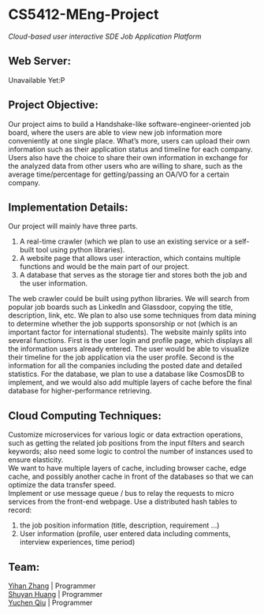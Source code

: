 # CS5412-MEng-Project
_Cloud-based user interactive SDE Job Application Platform_

## Web Server:

  Unavailable Yet:P

## Project Objective:

  Our project aims to build a Handshake-like software-engineer-oriented job board, where the users are able to view new job information more conveniently at one single place. What’s more, users can upload their own information such as their application status and timeline for each company. Users also have the choice to share their own information in exchange for the analyzed data from other users who are willing to share, such as the average time/percentage for getting/passing an OA/VO for a certain company.

## Implementation Details:

  Our project will mainly have three parts.
  1. A real-time crawler (which we plan to use an existing service or a self-built tool using python libraries).
  2. A website page that allows user interaction, which contains multiple functions and would be the main part of our project.
  3. A database that serves as the storage tier and stores both the job and the user information.
  
  The web crawler could be built using python libraries. We will search from popular job boards such as LinkedIn and Glassdoor, copying the title, description, link, etc. We plan to also use some techniques from data mining to determine whether the job supports sponsorship or not (which is an important factor for international students). The website mainly splits into several functions. First is the user login and profile page, which displays all the information users already entered. The user would be able to visualize their timeline for the job application via the user profile. Second is the information for all the companies including the posted date and detailed statistics. For the database, we plan to use a database like CosmosDB to implement, and we would also add multiple layers of cache before the final database for higher-performance retrieving.

## Cloud Computing Techniques:

  Customize microservices for various logic or data extraction operations, such as getting the related job positions from the input filters and search keywords; also need some logic to control the number of instances used to ensure elasticity.\
  We want to have multiple layers of cache, including browser cache, edge cache, and possibly another cache in front of the databases so that we can optimize the data transfer speed.\
  Implement or use message queue / bus to relay the requests to micro services from the front-end webpage.
  Use a distributed hash tables to record:
  1. the job position information (title, description, requirement …)
  2. User information (profile, user entered data including comments, interview experiences, time period)

## Team:

[Yihan Zhang](https://github.com/hzzyh1229) | Programmer \
[Shuyan Huang](https://github.com/JoyceHuangEC) | Programmer \
[Yuchen Qiu](https://github.com/qiuyichen00) | Programmer 
